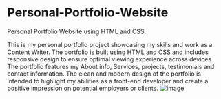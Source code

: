 # Personal-Portfolio-Website
Personal Portfolio Website using HTML and CSS.

This is my personal portfolio project showcasing my skills and work as a Content Writer. The portfolio is built using HTML and CSS and includes responsive design to ensure optimal viewing experience across devices. The portfolio features my About info, Services, projects, testimonials and contact information. The clean and modern design of the portfolio is intended to highlight my abilities as a front-end developer and create a positive impression on potential employers or clients.
![image](https://user-images.githubusercontent.com/118180876/230740850-e86157b4-0fbd-4e2d-abfd-ab3d9b4cdf41.png)
